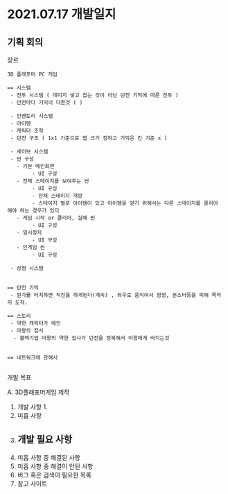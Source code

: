 # 2021.07.17 개발일지

## 기획 회의

장르
```
3D 플래포머 PC 게임

== 시스템
 - 전투 시스템 ( 데미지 넣고 잡는 것이 아닌 던전 기믹에 따른 전투 )
 - 던전마다 기믹이 다른것 ( )
 
 - 인벤토리 시스템
 - 아이템
 - 캐릭터 조작
 - 던전 구조 ( 1x1 기준으로 맵 크기 정하고 기믹은 칸 기준 x )

 - 세이브 시스템
 - 씬 구성
   - 기본 메인화면
        - UI 구성
   - 전체 스테이지를 보여주는 씬
        - UI 구성
        - 전체 스테이지 개방
        - 스테이지 별로 아이템이 있고 아이템을 얻기 위해서는 다른 스테이지를 클리어 해야 하는 경우가 있다
   - 게임 시작 or 클리어, 실패 씬
        - UI 구성
   - 일시정지
        - UI 구성
   - 인게임 씬
        - UI 구성

 - 상점 시스템


== 던전 기믹
 - 뭔가를 터치하면 직진을 하게된다(계속) , 좌우로 움직여서 함정, 몬스터등을 피해 목적지 도착.

== 스토리
 - 약한 캐릭터가 메인
 - 마왕의 집사
  - 블랙기업 마왕의 약한 집사가 던전을 정복해서 마왕에게 바치는것


== 네트워크에 관해서


```

개발 목표

A. 3D플래포머게임 제작


1. 개발 사항
   1. 
2. 미흡 사항
3. 개발 필요 사항
   - 
4. 미흡 사항 중 해결된 사항
5. 미흡 사항 중 해결이 안된 사항
6. 버그 혹은 검색이 필요한 목록
7. 참고 사이트
   